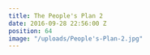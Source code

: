 ```yaml
---
title: The People's Plan 2
date: 2016-09-28 22:56:00 Z
position: 64
image: "/uploads/People's-Plan-2.jpg"
---
```


